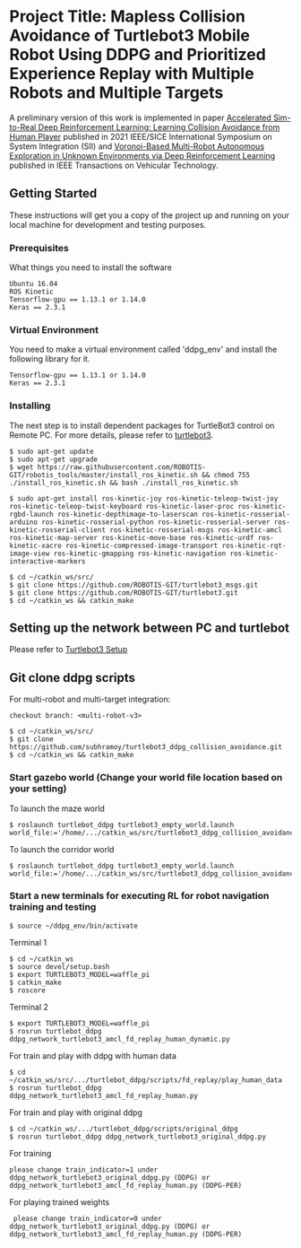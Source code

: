 # Project Title: Mapless Collision Avoidance of Turtlebot3 Mobile Robot Using DDPG and Prioritized Experience Replay with Multiple Robots and Multiple Targets
A preliminary version of this work is implemented in paper [Accelerated Sim-to-Real Deep Reinforcement Learning: Learning Collision Avoidance from Human Player](https://arxiv.org/abs/2102.10711) published in 2021 IEEE/SICE International Symposium on System Integration (SII) and [Voronoi-Based Multi-Robot Autonomous Exploration in Unknown Environments via Deep Reinforcement Learning](https://ieeexplore.ieee.org/abstract/document/9244647) published in IEEE Transactions on Vehicular Technology.

## Getting Started

These instructions will get you a copy of the project up and running on your local machine for development and testing purposes. 

### Prerequisites

What things you need to install the software

```
Ubuntu 16.04
ROS Kinetic
Tensorflow-gpu == 1.13.1 or 1.14.0
Keras == 2.3.1
```


### Virtual Environment

You need to make a virtual environment called 'ddpg_env' and install the following library for it.

```
Tensorflow-gpu == 1.13.1 or 1.14.0
Keras == 2.3.1
```

### Installing

The next step is to install dependent packages for TurtleBot3 control on Remote PC. For more details, please refer to [turtlebot3](http://emanual.robotis.com/docs/en/platform/turtlebot3/setup/#setup).

```
$ sudo apt-get update
$ sudo apt-get upgrade
$ wget https://raw.githubusercontent.com/ROBOTIS-GIT/robotis_tools/master/install_ros_kinetic.sh && chmod 755 ./install_ros_kinetic.sh && bash ./install_ros_kinetic.sh

$ sudo apt-get install ros-kinetic-joy ros-kinetic-teleop-twist-joy ros-kinetic-teleop-twist-keyboard ros-kinetic-laser-proc ros-kinetic-rgbd-launch ros-kinetic-depthimage-to-laserscan ros-kinetic-rosserial-arduino ros-kinetic-rosserial-python ros-kinetic-rosserial-server ros-kinetic-rosserial-client ros-kinetic-rosserial-msgs ros-kinetic-amcl ros-kinetic-map-server ros-kinetic-move-base ros-kinetic-urdf ros-kinetic-xacro ros-kinetic-compressed-image-transport ros-kinetic-rqt-image-view ros-kinetic-gmapping ros-kinetic-navigation ros-kinetic-interactive-markers

$ cd ~/catkin_ws/src/
$ git clone https://github.com/ROBOTIS-GIT/turtlebot3_msgs.git
$ git clone https://github.com/ROBOTIS-GIT/turtlebot3.git
$ cd ~/catkin_ws && catkin_make
```


## Setting up the network between PC and turtlebot

Please refer to [Turtlebot3 Setup](http://emanual.robotis.com/docs/en/platform/turtlebot3/pc_setup/#install-ubuntu-on-remote-pc)

## Git clone ddpg scripts
For multi-robot and multi-target integration:
```
checkout branch: <multi-robot-v3>
```
```
$ cd ~/catkin_ws/src/
$ git clone https://github.com/subhramoy/turtlebot3_ddpg_collision_avoidance.git
$ cd ~/catkin_ws && catkin_make
```

### Start gazebo world (Change your world file location based on your setting)

To launch the maze world
```
$ roslaunch turtlebot_ddpg turtlebot3_empty_world.launch world_file:='/home/.../catkin_ws/src/turtlebot3_ddpg_collision_avoidance/turtlebot_ddpg/worlds/turtlebot3_modified_maze.world'
```
To launch the corridor world
```
$ roslaunch turtlebot_ddpg turtlebot3_empty_world.launch world_file:='/home/.../catkin_ws/src/turtlebot3_ddpg_collision_avoidance/turtlebot_ddpg/worlds/turtlebot3_modified_corridor2.world'
```

### Start a new terminals for executing RL for robot navigation training and testing
```
$ source ~/ddpg_env/bin/activate
```
Terminal 1
```
$ cd ~/catkin_ws 
$ source devel/setup.bash
$ export TURTLEBOT3_MODEL=waffle_pi
$ catkin_make 
$ roscore 
```

Terminal 2
```
$ export TURTLEBOT3_MODEL=waffle_pi
$ rosrun turtlebot_ddpg ddpg_network_turtlebot3_amcl_fd_replay_human_dynamic.py
```

For train and play with ddpg with human data
```
$ cd ~/catkin_ws/src/.../turtlebot_ddpg/scripts/fd_replay/play_human_data
$ rosrun turtlebot_ddpg ddpg_network_turtlebot3_amcl_fd_replay_human.py
```
For train and play with original ddpg

```
$ cd ~/catkin_ws/.../turtlebot_ddpg/scripts/original_ddpg
$ rosrun turtlebot_ddpg ddpg_network_turtlebot3_original_ddpg.py
```

For training
```
please change train_indicator=1 under ddpg_network_turtlebot3_original_ddpg.py (DDPG) or ddpg_network_turtlebot3_amcl_fd_replay_human.py (DDPG-PER)
```

For playing trained weights
```
 please change train_indicator=0 under ddpg_network_turtlebot3_original_ddpg.py (DDPG) or ddpg_network_turtlebot3_amcl_fd_replay_human.py (DDPG-PER)
```
